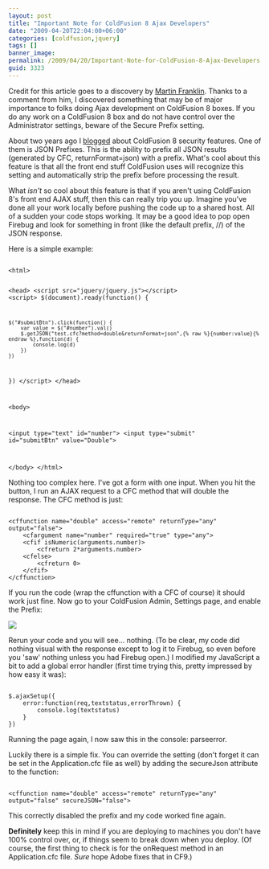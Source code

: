 ```yaml
---
layout: post
title: "Important Note for ColdFusion 8 Ajax Developers"
date: "2009-04-20T22:04:00+06:00"
categories: [coldfusion,jquery]
tags: []
banner_image: 
permalink: /2009/04/20/Important-Note-for-ColdFusion-8-Ajax-Developers
guid: 3323
---
```


Credit for this article goes to a discovery by <a href="http://www.raymondcamden.com/index.cfm/2008/2/27/Can-you-do-file-uploads-with-ColdFusion-8s-Ajax-features#cAABFE754-91DF-1F43-6FD5FB1D947239F6">Martin Franklin</a>. Thanks to a comment from him, I discovered something that may be of major importance to folks doing Ajax development on ColdFusion 8 boxes. If you do any work on a ColdFusion 8 box and do not have control over the Administrator settings, beware of the Secure Prefix setting.
<!--more-->
About two years ago I <a href="http://www.coldfusionjedi.com/index.cfm/2007/7/31/ColdFusion-8-Ajax-Security-Features">blogged</a> about ColdFusion 8 security features. One of them is JSON Prefixes. This is the ability to prefix all JSON results (generated by CFC, returnFormat=json) with a prefix. What's cool about this feature is that all the front end stuff ColdFusion uses will recognize this setting and automatically strip the prefix before processing the result.

What <i>isn't</i> so cool about this feature is that if you aren't using ColdFusion 8's front end AJAX stuff, then this can really trip you up. Imagine you've done all your work locally before pushing the code up to a shared host. All of a sudden your code stops working. It may be a good idea to pop open Firebug and look for something in front (like the default prefix, //) of the JSON response.

Here is a simple example:

<code>
&lt;html&gt;

&lt;head&gt;
&lt;script src="jquery/jquery.js"&gt;&lt;/script&gt;
&lt;script&gt;
$(document).ready(function() {
		
	$("#submitBtn").click(function() {
		var value = $("#number").val()
		$.getJSON("test.cfc?method=double&returnFormat=json",{% raw %}{number:value}{% endraw %},function(d) {
			console.log(d)
		})
	})
	
})
&lt;/script&gt;
&lt;/head&gt;

&lt;body&gt;

&lt;input type="text" id="number"&gt; &lt;input type="submit" id="submitBtn" value="Double"&gt;	
		
&lt;/body&gt;
&lt;/html&gt;
</code>

Nothing too complex here. I've got a form with one input. When you hit the button, I run an AJAX request to a CFC method that will double the response. The CFC method is just:

<code>
&lt;cffunction name="double" access="remote" returnType="any" output="false"&gt;
	&lt;cfargument name="number" required="true" type="any"&gt;
	&lt;cfif isNumeric(arguments.number)&gt;
		&lt;cfreturn 2*arguments.number&gt;
	&lt;cfelse&gt;
		&lt;cfreturn 0&gt;
	&lt;/cfif&gt;
&lt;/cffunction&gt;
</code>

If you run the code (wrap the cffunction with a CFC of course) it should work just fine. Now go to your ColdFusion Admin, Settings page, and enable the Prefix:

<img src="https://static.raymondcamden.com/images/cfjedi//Picture 49.png">

Rerun your code and you will see... nothing. (To be clear, my code did nothing visual with the response except to log it to Firebug, so even before you 'saw' nothing unless you had Firebug open.) I modified my JavaScript a bit to add a global error handler (first time trying this, pretty impressed by how easy it was):

<code>
$.ajaxSetup({
	error:function(req,textstatus,errorThrown) {
		console.log(textstatus)
	}
})
</code>

Running the page again, I now saw this in the console: parseerror. 

Luckily there is a simple fix. You can override the setting (don't forget it can be set in the Application.cfc file as well) by adding the secureJson attribute to the function:

<code>
&lt;cffunction name="double" access="remote" returnType="any" output="false" secureJSON="false"&gt;
</code>

This correctly disabled the prefix and my code worked fine again.

<b>Definitely</b> keep this in mind if you are deploying to machines you don't have 100% control over, or, if things seem to break down when you deploy. (Of course, the first thing to check is for the onRequest method in an Application.cfc file. <i>Sure</i> hope Adobe fixes that in CF9.)
